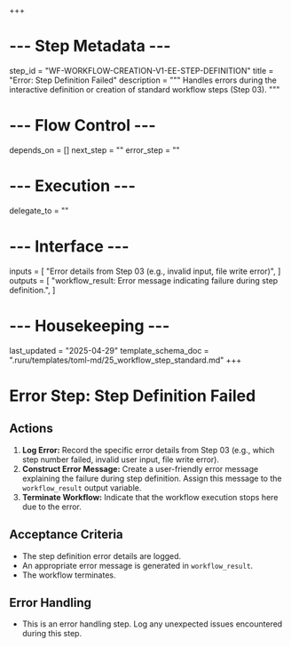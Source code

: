 +++
# --- Step Metadata ---
step_id = "WF-WORKFLOW-CREATION-V1-EE-STEP-DEFINITION"
title = "Error: Step Definition Failed"
description = """
Handles errors during the interactive definition or creation of standard workflow steps (Step 03).
"""

# --- Flow Control ---
depends_on = []
next_step = ""
error_step = ""

# --- Execution ---
delegate_to = ""

# --- Interface ---
inputs = [
    "Error details from Step 03 (e.g., invalid input, file write error)",
]
outputs = [
    "workflow_result: Error message indicating failure during step definition.",
]

# --- Housekeeping ---
last_updated = "2025-04-29"
template_schema_doc = ".ruru/templates/toml-md/25_workflow_step_standard.md"
+++

# Error Step: Step Definition Failed

## Actions

1.  **Log Error:** Record the specific error details from Step 03 (e.g., which step number failed, invalid user input, file write error).
2.  **Construct Error Message:** Create a user-friendly error message explaining the failure during step definition. Assign this message to the `workflow_result` output variable.
3.  **Terminate Workflow:** Indicate that the workflow execution stops here due to the error.

## Acceptance Criteria

*   The step definition error details are logged.
*   An appropriate error message is generated in `workflow_result`.
*   The workflow terminates.

## Error Handling

*   This is an error handling step. Log any unexpected issues encountered during this step.

